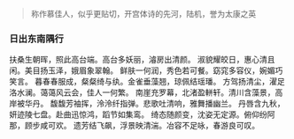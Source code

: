 > 称作慕佳人，似乎更贴切，开宫体诗的先河，陆机，誉为太康之英
### 日出东南隅行
扶桑生朝晖，照此高台端。高台多妖丽，濬房出清颜。
淑貌耀皎日，惠心清且闲。美目扬玉泽，娥眉象翠翰。
鲜肤一何润，秀色若可餐。窈窕多容仪，婉媚巧笑言。
暮春春服成，粲粲绮与纨。金雀垂藻翘，琼佩结瑶璠。
方驾扬清尘，濯足洛水澜。蔼蔼风云会，佳人一何繁。
南崖充罗幕，北渚盈軿轩。清川含藻景，高岸被华丹。
馥馥芳袖挥，泠泠纤指弹。悲歌吐清响，雅舞播幽兰。
丹唇含九秋，妍迹陵七盘。赴曲迅惊鸿，蹈节如集鸾。
绮态随颜变，沈姿无定源。俯仰纷阿那，顾步咸可欢。
遗芳结飞飙，浮景映清湍。冶容不足咏，春游良可叹。



















